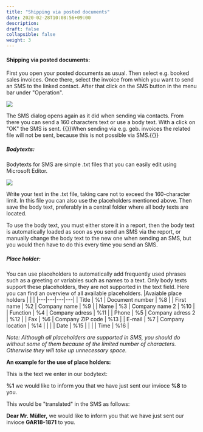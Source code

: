 ```yaml
---
title: "Shipping via posted documents"
date: 2020-02-28T10:08:56+09:00
description: 
draft: false
collapsible: false
weight: 3
---
```


#### Shipping via posted documents:

First you open your posted documents as usual. Then select e.g. booked sales invoices. Once there, select the invoice from which you want to send an SMS to the linked contact. After that click on the SMS button in the menu bar under "Operation".

![](/images/connectornav/sms/sms_belege.png)

The SMS dialog opens again as it did when sending via contacts. From there you can send a 160 characters text or use a body text. With a click on "OK" the SMS is sent.
{{<notice info>}}When sending via e.g. geb. invoices the related file will not be sent, because this is not possible via SMS.{{</notice>}}

##### Bodytexts:

Bodytexts for SMS are simple .txt files that you can easily edit using Microsoft Editor.

![](/images/connectornav/sms/sms_belege2.png)

Write your text in the .txt file, taking care not to exceed the 160-character limit. In this file you can also use the placeholders mentioned above. Then save the body text, preferably in a central folder where all body texts are located.

To use the body text, you must either store it in a report, then the body text is automatically loaded as soon as you send an SMS via the report, or manually change the body text to the new one when sending an SMS, but you would then have to do this every time you send an SMS.

##### Place holder:

You can use placeholders to automatically add frequently used phrases such as a greeting or variables such as names to a text. Only body texts support these placeholders, they are not supported in the text field. Here you can find an overview of all available placeholders.
|Avaiable place holders | | |
|---|---|---|---|
| Title      | %1 | Document number  | %8  |
| First name | %2 | Company name     | %9  |
| Name       | %3 | Company name 2   | %10 |
| Function   | %4 | Company adress   | %11 |
| Phone      | %5 | Company adress 2 | %12 |
| Fax        | %6 | Company ZIP code | %13 |
| E-mail     | %7 | Company location | %14 |
|            |    | Date             | %15 |
|            |    | Time             | %16 |

*Note: Although all placeholders are supported in SMS, you should do without some of them because of the limited number of characters. Otherwise they will take up unnecessary space.*

**An example for the use of place holders:**

This is the text we enter in our bodytext:

**%1** we would like to inform you that we have just sent our invioce
**%8** to you.

This would be "translated" in the SMS as follows:

**Dear Mr. Müller,** we would like to inform you that we have just sent our invioce **GAR18-1871** to you.